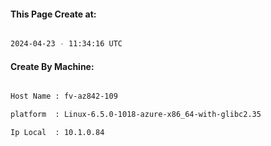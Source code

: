 
   
#### This Page Create at:

```bash

2024-04-23 - 11:34:16 UTC

```

#### Create By Machine:

```bash

Host Name : fv-az842-109

platform  : Linux-6.5.0-1018-azure-x86_64-with-glibc2.35

Ip Local  : 10.1.0.84

```

